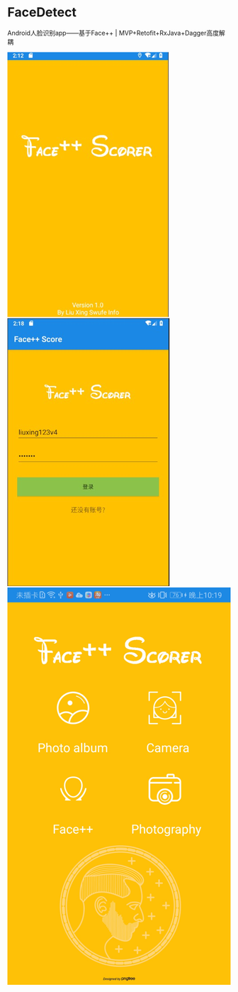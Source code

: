 # FaceDetect
Android人脸识别app——基于Face++ | MVP+Retofit+RxJava+Dagger高度解耦

![splash页面](https://github.com/liuxing123v4/images/blob/master/splash.jpg)
![登陆页面](https://github.com/liuxing123v4/images/blob/master/login.jpg)
![主页面](https://github.com/liuxing123v4/images/blob/master/main.jpg)
